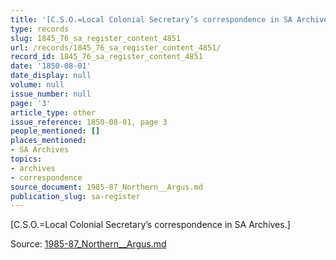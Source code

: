 ```yaml
---
title: '[C.S.O.=Local Colonial Secretary’s correspondence in SA Archives.]'
type: records
slug: 1845_76_sa_register_content_4851
url: /records/1845_76_sa_register_content_4851/
record_id: 1845_76_sa_register_content_4851
date: '1850-08-01'
date_display: null
volume: null
issue_number: null
page: '3'
article_type: other
issue_reference: 1850-08-01, page 3
people_mentioned: []
places_mentioned:
- SA Archives
topics:
- archives
- correspondence
source_document: 1985-87_Northern__Argus.md
publication_slug: sa-register
---
```


[C.S.O.=Local Colonial Secretary’s correspondence in SA Archives.]

Source: [1985-87_Northern__Argus.md](/downloads/markdown/1985-87_Northern__Argus.md)
